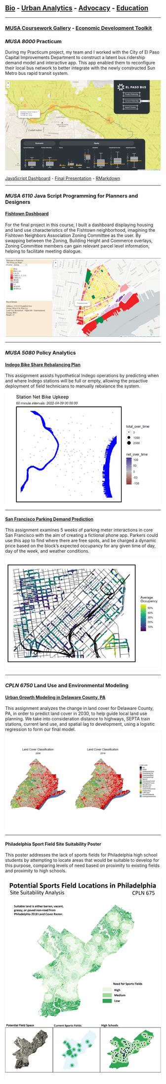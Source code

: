 ## [Bio](/index.md) - [Urban Analytics](/portfolio.md) - [Advocacy](/advocacy.md) - [Education](/education.md) 

---
### [MUSA Coursework Gallery](/portfolio.md) - [Economic Development Toolkit](edt.md)

### _MUSA 8000_ Practicum

During my Practicum project, my team and I worked with the City of El Paso Capital Improvements Department to construct a latent bus ridership demand model and interactive app. This app enabled them to reconfigure their local bus network to better integrate with the newly constructed Sun Metro bus rapid transit system. 

<img src="images/sunmetoapp.png?raw=true"/>

[JavaScript Dashboard](https://chuembucket.github.io/ElPaso-Bus-Network1/App/site/) - [Final Presentation](https://jtrummler.xyz/assets/FinalPres_Practicum_ElPaso_0502.pdf) - [RMarkdown](https://pennmusa.github.io/MUSA_801.io/project_30/index.html)

---

### _MUSA 6110_ Java Script Programming for Planners and Designers

#### [Fishtown Dashboard](https://chuembucket.github.io/fishtownmap/site/)

For the final project in this course, I built a dashboard displaying housing and land use characteristics of the Fishtown neighborhood, imagining the Fishtown Neighbors Association  Zoning Committee as the user. By swapping between the Zoning, Building Height and Commerce overlays, Zoning Committee members can gain relevant parcel level information, helping to facilitate meeting dialogue.


<img src="images/fishtownapp.png?raw=true"/>

---

### _MUSA 5080_	Policy Analytics

#### [Indego Bike Share Rebalancing Plan](/bsrmd.html)

This assignment assists hypothetical Indego operations by predicting when and where Indego stations will be full or empty, allowing the proactive deployment of field technicians to manually rebalance the system.

<img src="images/indego.gif?raw=true"/>

---

#### [San Francisco Parking Demand Prediction](/toknit.html)

This assignment examines 5 weeks of parking meter interactions in core San Francisco with the aim of creating a fictional phone app. Parkers could use this app to find where there are free spots, and be charged a dynamic price based on the block’s expected occupancy for any given time of day, day of the week, and weather conditions.

<img src="images/sfpic.png?raw=true"/>

---

### _CPLN 6750_ Land Use and Environmental Modeling
#### [Urban Growth Modeling in Delaware County, PA](/landuse2.html)

This assignment analyzes the change in land cover for Delaware County, PA, in order to predict land cover in 2030, to help guide local land use planning. We take into consideration distance to highways, SEPTA train stations, current land use, and spatial lag to development, using a logistic regression to form our final model. 
<img src="images/landuse2pic.png?raw=true"/>


---

#### Philadelphia Sport Field Site Suitability Poster

This poster addresses the lack of sports fields for Philadelphia high school students by attempting to locate areas that would be suitable to develop for this purpose, comparing levels of need based on proximity to existing fields and proximity to high schools. 

<img src="images/landuse1-1.png?raw=true"/>
